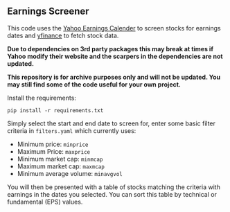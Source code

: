 ## Earnings Screener

This code uses the [Yahoo Earnings Calender](https://pypi.org/project/yahoo-earnings-calendar/) to screen stocks for earnings dates and [yfinance](https://pypi.org/project/yfinance/) to fetch stock data. 

**Due to dependencies on 3rd party packages this may break at times if Yahoo modify their website and the scarpers in the dependencies are not updated.**

**This repository is for archive purposes only and will not be updated. You may still find some of the code useful for your own project.**

Install the requirements:

```
pip install -r requirements.txt
```

Simply select the start and end date to screen for, enter some basic filter criteria in `filters.yaml` which currently uses:

* Minimum price: `minprice`
* Maximum Price: `maxprice`
* Minimum market cap: `minmcap`
* Maximum market cap: `maxmcap`
* Minimum average volume: `minavgvol`

You will then be presented with a table of stocks matching the criteria with earnings in the dates you selected. You can sort this table by technical or fundamental (EPS) values. 